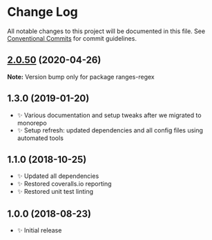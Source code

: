 # Change Log

All notable changes to this project will be documented in this file.
See [Conventional Commits](https://conventionalcommits.org) for commit guidelines.

## [2.0.50](https://gitlab.com/codsen/codsen/compare/ranges-regex@2.0.49...ranges-regex@2.0.50) (2020-04-26)

**Note:** Version bump only for package ranges-regex





## 1.3.0 (2019-01-20)

- ✨ Various documentation and setup tweaks after we migrated to monorepo
- ✨ Setup refresh: updated dependencies and all config files using automated tools

## 1.1.0 (2018-10-25)

- ✨ Updated all dependencies
- ✨ Restored coveralls.io reporting
- ✨ Restored unit test linting

## 1.0.0 (2018-08-23)

- ✨ Initial release
